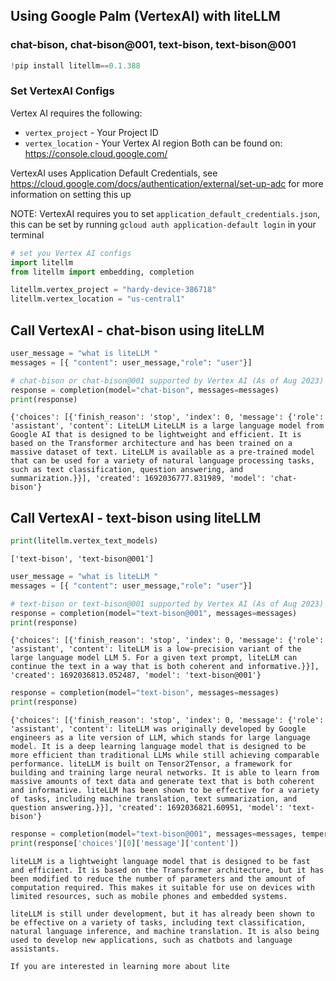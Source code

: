## Using Google Palm (VertexAI) with liteLLM 
### chat-bison, chat-bison@001, text-bison, text-bison@001


```python
!pip install litellm==0.1.388
```

### Set VertexAI Configs
Vertex AI requires the following:
* `vertex_project` - Your Project ID
* `vertex_location` - Your Vertex AI region
Both can be found on: https://console.cloud.google.com/

VertexAI uses Application Default Credentials, see https://cloud.google.com/docs/authentication/external/set-up-adc for more information on setting this up

NOTE: VertexAI requires you to set `application_default_credentials.json`, this can be set by running `gcloud auth application-default login` in your terminal




```python
# set you Vertex AI configs
import litellm
from litellm import embedding, completion

litellm.vertex_project = "hardy-device-386718"
litellm.vertex_location = "us-central1"
```

## Call VertexAI - chat-bison using liteLLM


```python
user_message = "what is liteLLM "
messages = [{ "content": user_message,"role": "user"}]

# chat-bison or chat-bison@001 supported by Vertex AI (As of Aug 2023)
response = completion(model="chat-bison", messages=messages)
print(response)
```

    {'choices': [{'finish_reason': 'stop', 'index': 0, 'message': {'role': 'assistant', 'content': LiteLLM LiteLLM is a large language model from Google AI that is designed to be lightweight and efficient. It is based on the Transformer architecture and has been trained on a massive dataset of text. LiteLLM is available as a pre-trained model that can be used for a variety of natural language processing tasks, such as text classification, question answering, and summarization.}}], 'created': 1692036777.831989, 'model': 'chat-bison'}
    

## Call VertexAI - text-bison using liteLLM


```python
print(litellm.vertex_text_models)
```

    ['text-bison', 'text-bison@001']
    


```python
user_message = "what is liteLLM "
messages = [{ "content": user_message,"role": "user"}]

# text-bison or text-bison@001 supported by Vertex AI (As of Aug 2023)
response = completion(model="text-bison@001", messages=messages)
print(response)
```

    {'choices': [{'finish_reason': 'stop', 'index': 0, 'message': {'role': 'assistant', 'content': liteLLM is a low-precision variant of the large language model LLM 5. For a given text prompt, liteLLM can continue the text in a way that is both coherent and informative.}}], 'created': 1692036813.052487, 'model': 'text-bison@001'}
    


```python
response = completion(model="text-bison", messages=messages)
print(response)
```

    {'choices': [{'finish_reason': 'stop', 'index': 0, 'message': {'role': 'assistant', 'content': liteLLM was originally developed by Google engineers as a lite version of LLM, which stands for large language model. It is a deep learning language model that is designed to be more efficient than traditional LLMs while still achieving comparable performance. liteLLM is built on Tensor2Tensor, a framework for building and training large neural networks. It is able to learn from massive amounts of text data and generate text that is both coherent and informative. liteLLM has been shown to be effective for a variety of tasks, including machine translation, text summarization, and question answering.}}], 'created': 1692036821.60951, 'model': 'text-bison'}
    


```python
response = completion(model="text-bison@001", messages=messages, temperature=0.4, top_k=10, top_p=0.2)
print(response['choices'][0]['message']['content'])
```

    liteLLM is a lightweight language model that is designed to be fast and efficient. It is based on the Transformer architecture, but it has been modified to reduce the number of parameters and the amount of computation required. This makes it suitable for use on devices with limited resources, such as mobile phones and embedded systems.
    
    liteLLM is still under development, but it has already been shown to be effective on a variety of tasks, including text classification, natural language inference, and machine translation. It is also being used to develop new applications, such as chatbots and language assistants.
    
    If you are interested in learning more about lite
    


```python

```
